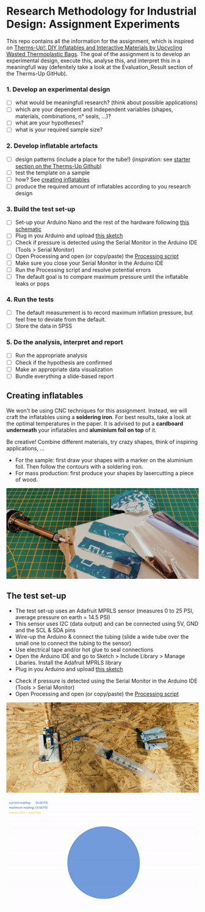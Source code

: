 # Research Methodology for Industrial Design: Assignment Experiments
This repo contains all the information for the assignment, which is inspired on [Therms-Up!: DIY Inflatables and Interactive Materials by Upcycling Wasted Thermoplastic Bags](https://github.com/mallcong/Therms-Up/).
The goal of the assignment is to develop an experimental design, execute this, analyse this, and interpret this in a meaningfull way (defenitely take a look at the Evaluation_Result section of the Therms-Up GitHub). 

### 1. Develop an experimental design
- [ ] what would be meaningfull research? (think about possible applications)
- [ ] which are your dependent and independent variables (shapes, materials, combinations, n° seals, ...)?
- [ ] what are your hypotheses?
- [ ] what is your required sample size?

### 2. Develop inflatable artefacts
- [ ] design patterns (include a place for the tube!) (inspiration: see [starter section on the Therms-Up Github](https://github.com/mallcong/Therms-Up/tree/master/Starter))
- [ ] test the template on a sample
- [ ] how? See [creating inflatables](#creating-inflatables)
- [ ] produce the required amount of inflatables according to you research design

### 3. Build the test set-up
- [ ] Set-up your Arduino Nano and the rest of the hardware following [this schematic](set-up.png)
- [ ] Plug in you Arduino and upload [this sketch](arduino_sketch.ino)
- [ ] Check if pressure is detected using the Serial Monitor in the Arduino IDE (Tools > Serial Monitor)
- [ ] Open Processing and open (or copy/paste) the [Processing script](processing_sketch.pde)
- [ ] Make sure you close your Serial Monitor in the Arduino IDE
- [ ] Run the Processing script and resolve potential errors
- [ ] The default goal is to compare maximum pressure until the inflatable leaks or pops

### 4. Run the tests
- [ ] The default measurement is to record maximum inflation pressure, but feel free to deviate from the default.
- [ ] Store the data in SPSS

### 5. Do the analysis, interpret and report
- [ ] Run the appropriate analysis
- [ ] Check if the hypothesis are confirmed
- [ ] Make an appropriate data visualization
- [ ] Bundle everything a slide-based report

## Creating inflatables
We won't be using CNC techniques for this assignment. Instead, we will craft the inflatables using a **soldering iron**. For best results, take a look at the optimal temperatures in the paper. It is advised to put a **cardboard underneath** your inflatables and **aluminium foil on top** of it.  
  
 Be creative! Combine different materials, try crazy shapes, think of inspiring applications, ...
  
* For the sample: first draw your shapes with a marker on the aluminium foil. Then follow the contours with a soldering iron.  
* For mass production: first produce your shapes by lasercutting a piece of wood.  
  
![inflatables in action](/floatables.jpg)

## The test set-up
* The test set-up uses an Adafruit MPRLS sensor (measures 0 to 25 PSI, average pressure on earth = 14.5 PSI)
* This sensor uses I2C (data output) and can be connected using 5V, GND and the SCL & SDA pins
* Wire-up the Arduino & connect the tubing (slide a wide tube over the small one to connect the tubing to the sensor)
* Use electrical tape and/or hot glue to seal connections
* Open the Arduino IDE and go to Sketch > Include Library > Manage Libaries. Install the Adafruit MPRLS library
* Plug in you Arduino and upload [this sketch](arduino_sketch.ino)
- Check if pressure is detected using the Serial Monitor in the Arduino IDE (Tools > Serial Monitor)
- Open Processing and open (or copy/paste) the [Processing script](processing_sketch.pde)

![set-up in action](/set-up_img.jpg)  
  
![processing interface in action](/PSI_processing.gif)
